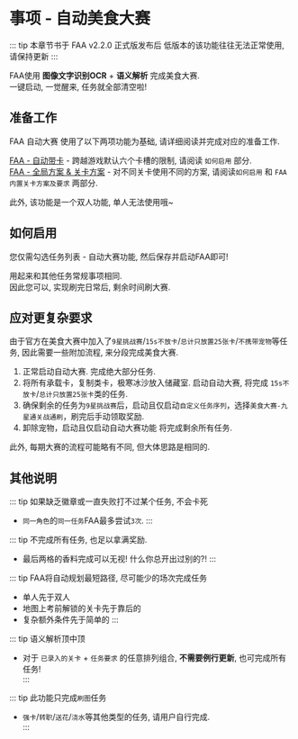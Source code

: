 # 事项 - 自动美食大赛

::: tip 本章节书于 FAA v2.2.0 正式版发布后
低版本的该功能往往无法正常使用, 请保持更新
:::

FAA使用 **图像文字识别OCR** + **语义解析** 完成美食大赛.  
一键启动, 一觉醒来, 任务就全部清空啦!

## 准备工作

FAA 自动大赛 使用了以下两项功能为基础, 请详细阅读并完成对应的准备工作.  

[FAA - 自动带卡](./b_auto_pick_card.md) - 跨越游戏默认六个卡槽的限制, 请阅读 `如何启用` 部分.  
[FAA - 全局方案 & 关卡方案](./b_gloabl_and_stage_battle_plan.md) - 对不同关卡使用不同的方案, 请阅读`如何启用` 和 `FAA内置关卡方案及要求` 两部分.

此外, 该功能是一个双人功能, 单人无法使用哦~

## 如何启用

您仅需勾选任务列表 - 自动大赛功能, 然后保存并启动FAA即可!  

用起来和其他任务常规事项相同.  
因此您可以, 实现刷完日常后, 剩余时间刷大赛.

## 应对更复杂要求

由于官方在美食大赛中加入了`9星挑战赛`/`15s不放卡`/`总计只放置25张卡`/`不携带宠物`等任务, 因此需要一些附加流程, 来分段完成美食大赛.

1. 正常启动自动大赛. 完成绝大部分任务.
2. 将所有承载卡，复制类卡，极寒冰沙放入储藏室. 启动自动大赛, 将完成 `15s不放卡`/`总计只放置25张卡`类的任务.
3. 确保剩余的任务为`9星挑战赛`后，启动且仅启动`自定义任务序列`，选择`美食大赛-九星通关战通刷`，刷完后手动领取奖励.
4. 卸除宠物，启动且仅启动自动大赛功能 将完成剩余所有任务.

此外, 每期大赛的流程可能略有不同, 但大体思路是相同的.

## 其他说明

::: tip 如果缺乏徽章或一直失败打不过某个任务, 不会卡死
* `同一角色`的`同一任务`FAA最多尝试`3次`.
:::

::: tip 不完成所有任务, 也足以拿满奖励. 
* 最后两格的香料完成可以无视! 什么你总开出过别的?! 
:::

::: tip FAA将自动规划最短路径, 尽可能少的场次完成任务
* 单人先于双人
* 地图上考前解锁的关卡先于靠后的
* 复杂额外条件先于简单的 
:::

::: tip 语义解析顶中顶
* 对于 `已录入的关卡` + `任务要求` 的任意排列组合, **不需要例行更新**, 也可完成所有任务!  
:::

::: tip 此功能只完成`刷图`任务
* `强卡`/`转职`/`送花`/`浇水`等其他类型的任务, 请用户自行完成.   
:::